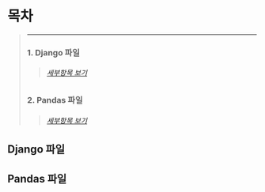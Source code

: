 # 목차
> ---
> ### 1. Django 파일
>> ###### [세부항목 보기](https://github.com/minchan5224/TIL/blob/main/Python/README.md#django-%ED%8C%8C%EC%9D%BC)
> ### 2. Pandas 파일
>> ###### [세부항목 보기](https://github.com/minchan5224/TIL/blob/main/Python/README.md#pandas-%ED%8C%8C%EC%9D%BC)

## Django 파일
## Pandas 파일

